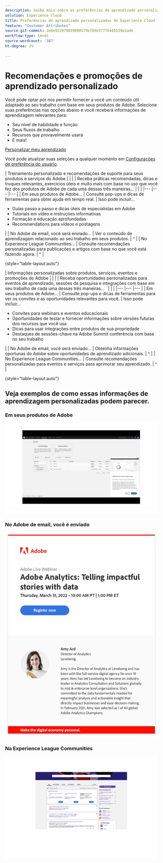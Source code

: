 ```yaml
---
description: Saiba mais sobre as preferências de aprendizado personalizadas no Experience Cloud. Isso permite que os clientes recebam ajuda e promoções personalizadas por email, em seus produtos do Adobe Experience Cloud e nas Comunidades da Adobe Experience League com base em seus Dados de uso.
solution: Experience Cloud
title: Preferências de aprendizado personalizadas do Experience Cloud
feature: "Customer Attributes"
source-git-commit: 3e6e922978899898579ef89e3777b445539a1ade
workflow-type: tm+mt
source-wordcount: '387'
ht-degree: 2%

---
```


# Recomendações e promoções de aprendizado personalizado

Você pode optar por nos permitir fornecer a você um conteúdo útil adaptado ao seu trabalho com base em seus produtos de Adobe. Selecione suas preferências nas opções abaixo e você receberá informações de aprendizagem relevantes para:

* Seu nível de habilidade e função
* Seus fluxos de trabalho
* Recursos que provavelmente usará
* E mais!

[Personalizar meu aprendizado](https://experience.adobe.com/?shell_forceuserconsent=true#/home)

Você pode atualizar suas seleções a qualquer momento em [Configurações de preferência do usuário](https://experience.adobe.com/preferences/).

| Treinamento personalizado e recomendações de suporte para seus produtos e serviços do Adobe |  |  |
| Receba práticas recomendadas, dicas e truques relevantes, exercícios úteis e muito mais com base no uso que você fez dos produtos de Adobe de cada uma dessas três maneiras... |  |  |
|--- |--- |--- |
| Em seus produtos de Adobe... | Consulte pop-ups e dicas de ferramentas para obter ajuda em tempo real. | Isso pode incluir... <ul><li>Guias passo a passo e dicas úteis de especialistas em Adobe</li> <li>Tutoriais em vídeo e instruções informativas</li> <li>Formação e educação aprofundadas</li> <li>Recommendations para vídeos e postagens</li></ul> |
| No Adobe de email, você será enviado... | Ver o conteúdo de aprendizagem relacionado ao seu trabalho em seus produtos. | ^ |
| No Experience League Communities... | Consulte recomendações personalizadas para publicações e artigos com base no que você está fazendo agora. | ^ |

{style=&quot;table-layout:auto&quot;}

| Informações personalizadas sobre produtos, serviços, eventos e promoções do Adobe |  |  |
| Receba oportunidades personalizadas para eventos de aprendizado, sessões de pesquisa e integrações com base em seu trabalho de cada uma dessas três maneiras...   |  |  |
|--- |--- |--- |
| Em seus produtos de Adobe... | Consulte pop-ups e dicas de ferramentas para ver os convites e as oportunidades relevantes para você. | Isso pode incluir... <ul><li>Convites para webinars e eventos educacionais</li> <li>Oportunidades de testar e fornecer informações sobre versões futuras dos recursos que você usa</li> <li>Dicas para usar integrações entre produtos de sua propriedade</li> <li>Destaques de sessões-chave na Adobe Summit conferência com base no seu trabalho</li></ul> |
| No Adobe de email, você será enviado... | Obtenha informações oportunas do Adobe sobre oportunidades de aprendizado adicionais. | ^ |
| No Experience League Communities... | Consulte recomendações personalizadas para eventos e serviços para aprimorar seu aprendizado. | ^ |

{style=&quot;table-layout:auto&quot;}

## Veja exemplos de como essas informações de aprendizagem personalizadas podem parecer.


### Em seus produtos de Adobe

![](assets/personalized-learning-in-product.gif)

### No Adobe de email, você é enviado

![](assets/personalized-learning-email.png)

### Na Experience League Communities

![](assets/personalized-learning-communities.png)
